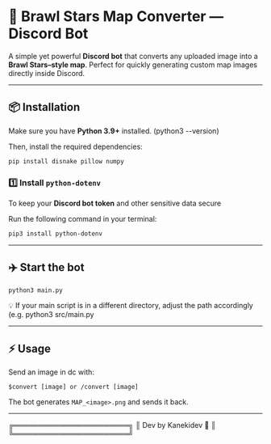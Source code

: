 # 🧩 Brawl Stars Map Converter — Discord Bot

A simple yet powerful **Discord bot** that converts any uploaded image into a **Brawl Stars–style map**.
Perfect for quickly generating custom map images directly inside Discord.

-------------------------------------------------

## 📦 Installation

Make sure you have **Python 3.9+** installed. (python3 --version)

Then, install the required dependencies:

```bash
pip install disnake pillow numpy
```

### 1️⃣ Install `python-dotenv`

To keep your **Discord bot token** and other sensitive data secure

Run the following command in your terminal:

```bash
pip3 install python-dotenv
```

---------------------------------------------------

## ✈️ Start the bot

```bash
python3 main.py
```

💡 If your main script is in a different directory, adjust the path accordingly (e.g. python3 src/main.py

---------------------------------------------------

## ⚡️ Usage

Send an image in dc with:

```
$convert [image] or /convert [image]
```

The bot generates `MAP_<image>.png` and sends it back.

---------------------------------------------------

╔═══════════════════════╗
║  Dev by Kanekidev 🐐  ║
╚═══════════════════════╝
